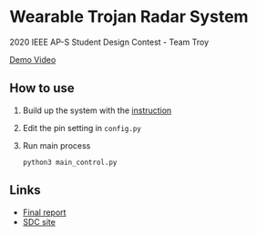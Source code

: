 # Wearable Trojan Radar System

2020 IEEE AP-S Student Design Contest - Team Troy

[Demo Video](https://youtu.be/o_KWvV_8DFA)

## How to use

1. Build up the system with the [instruction](Instruction.pdf)

2. Edit the pin setting in `config.py`

3. Run main process

    ```
    python3 main_control.py
    ```

## Links
-  [Final report](https://resourcecenter.ieeeaps.org/conferences/2020-ap-symposium/APS2020SYMFIN0160.html)
-  [SDC site](https://2020apsursi.org/StudentDesignContest.asp)
